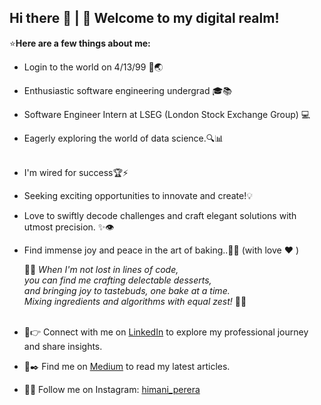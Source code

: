 ## Hi there 👋 | 🚀 Welcome to my digital realm!<br>

 ⭐<b>Here are a few things about me:</b>
 
- Login to the world on 4/13/99 🎂🌏

- Enthusiastic software engineering undergrad 🎓📚
  
- Software Engineer Intern at LSEG (London Stock Exchange Group) 💻

- Eagerly exploring the world of data science.🔍📊
  <br><br>

- I'm wired for success🏆⚡

- Seeking exciting opportunities to innovate and create!💡

- Love to swiftly decode challenges and craft elegant solutions with utmost precision. ✨👁

- Find immense joy and peace in the art of baking..🧁🍪 (with love ❤ )<br>

  🍞💭<i> When I'm not lost in lines of code,<br>
  you can find me crafting delectable desserts,<br>
  and bringing joy to tastebuds, one bake at a time.<br>
  Mixing ingredients and algorithms with equal zest!</i> 🍰🤖
  <br><br>

- 🔖👉 Connect with me on [LinkedIn](https://www.linkedin.com/in/himani413/) to explore my professional journey and share insights.
  
- 📃✒️ Find me on [Medium](https://medium.com/@pereradinithi99) to read my latest articles.

- 📸🦋 Follow me on Instagram: [himani_perera](https://www.instagram.com/himani_perera/)


